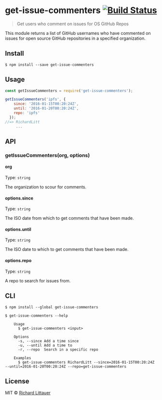 # get-issue-commenters [![Build Status](https://travis-ci.org/RichardLitt/get-issue-commenters.svg?branch=master)](https://travis-ci.org/RichardLitt/get-issue-commenters)

> Get users who comment on issues for OS GitHub Repos

This module returns a list of GitHub usernames who have commented on issues for open source GitHub repositories in a specified organization.


## Install

```
$ npm install --save get-issue-commenters
```


## Usage

```js
const getIssueCommenters = require('get-issue-commenters');

getIssueCommenters('ipfs', {
    since: '2016-01-15T00:20:24Z',
    until: '2016-01-20T00:20:24Z',
    repo: 'ipfs'
  });
//=> RichardLitt
     ...
```


## API

### getIssueCommenters(org, options)

#### org

Type: `string`

The organization to scour for comments.

#### options.since

Type: `string`

The ISO date from which to get comments that have been made.

#### options.until

Type: `string`

The ISO date to which to get comments that have been made.

#### options.repo

Type: `string`

A repo to search for issues from.

## CLI

```
$ npm install --global get-issue-commenters
```

```
$ get-issue-commenters --help

    Usage
      $ get-issue-commenters <input>

    Options
      -s, --since Add a time since
      -u, --until Add a time to
      -r, --repo  Search in a specific repo

    Examples
      $ get-issue-commenters RichardLitt --since=2016-01-15T00:20:24Z --until=2016-01-20T00:20:24Z --repo=get-issue-commenters

```

## License

MIT © [Richard Littauer](http://burntfen.com)
